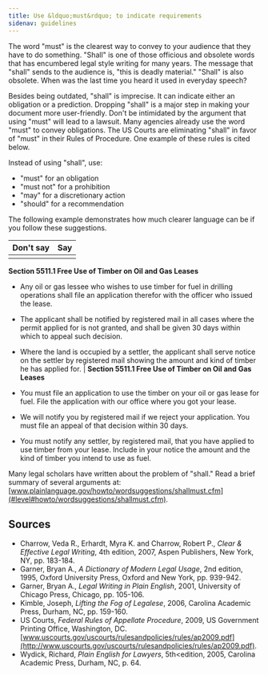 ```yaml
---
title: Use &ldquo;must&rdquo; to indicate requirements
sidenav: guidelines
---
```


The word "must" is the clearest way to convey to your audience that they have to do something. "Shall" is one of those officious and obsolete words that has encumbered legal style writing for many years. The message that "shall" sends to the audience is, "this is deadly material." "Shall" is also obsolete. When was the last time you heard it used in everyday speech?

Besides being outdated, "shall" is imprecise. It can indicate either an obligation or a prediction. Dropping "shall" is a major step in making your document more user-friendly. Don't be intimidated by the argument that using "must" will lead to a lawsuit. Many agencies already use the word "must" to convey obligations. The US Courts are eliminating "shall" in favor of "must" in their Rules of Procedure. One example of these rules is cited below.

Instead of using "shall", use:

- "must" for an obligation
- "must not" for a prohibition
- "may" for a discretionary action
- "should" for a recommendation

The following example demonstrates how much clearer language can be if you follow these suggestions.

Don't say | Say
--------- | ---
          |

**Section 5511.1 Free Use of Timber on Oil and Gas Leases**

- Any oil or gas lessee who wishes to use timber for fuel in drilling operations shall file an application therefor with the officer who issued the lease.
- The applicant shall be notified by registered mail in all cases where the permit applied for is not granted, and shall be given 30 days within which to appeal such decision.
- Where the land is occupied by a settler, the applicant shall serve notice on the settler by registered mail showing the amount and kind of timber he has applied for. | **Section 5511.1 Free Use of Timber on Oil and Gas Leases**

- You must file an application to use the timber on your oil or gas lease for fuel. File the application with our office where you got your lease.

- We will notify you by registered mail if we reject your application. You must file an appeal of that decision within 30 days.

- You must notify any settler, by registered mail, that you have applied to use timber from your lease. Include in your notice the amount and the kind of timber you intend to use as fuel.

Many legal scholars have written about the problem of "shall." Read a brief summary of several arguments at: [www.plainlanguage.gov/howto/wordsuggestions/shallmust.cfm](#level#howto/wordsuggestions/shallmust.cfm).

## Sources

- Charrow, Veda R., Erhardt, Myra K. and Charrow, Robert P., _Clear & Effective Legal Writing_, 4th edition, 2007, Aspen Publishers, New York, NY, pp. 183-184.
- Garner, Bryan A., _A Dictionary of Modern Legal Usage_, 2nd edition, 1995, Oxford University Press, Oxford and New York, pp. 939-942.
- Garner, Bryan A., _Legal Writing in Plain English_, 2001, University of Chicago Press, Chicago, pp. 105-106.
- Kimble, Joseph, _Lifting the Fog of Legalese_, 2006, Carolina Academic Press, Durham, NC, pp. 159-160.
- US Courts, _Federal Rules of Appellate Procedure_, 2009, US Government Printing Office, Washington, DC. [www.uscourts.gov/uscourts/rulesandpolicies/rules/ap2009.pdf](http://www.uscourts.gov/uscourts/rulesandpolicies/rules/ap2009.pdf).
- Wydick, Richard, _Plain English for Lawyers_, 5th<edition, 2005, Carolina Academic Press, Durham, NC, p. 64.
